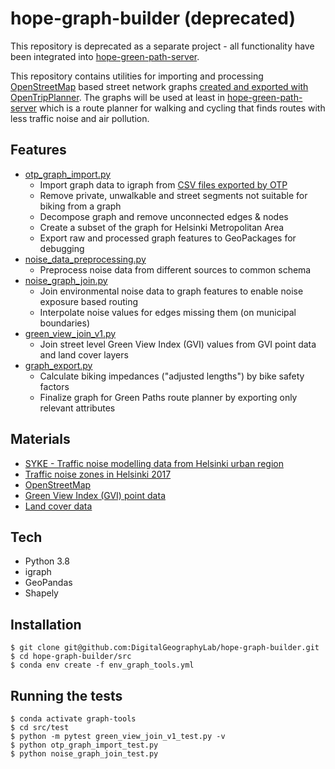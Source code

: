 # hope-graph-builder (deprecated)

This repository is deprecated as a separate project - all functionality have been integrated into [hope-green-path-server](https://github.com/DigitalGeographyLab/hope-green-path-server). 

This repository contains utilities for importing and processing [OpenStreetMap](https://www.openstreetmap.org/copyright) based street network graphs [created and exported with OpenTripPlanner](https://github.com/DigitalGeographyLab/OpenTripPlanner/pull/1). The graphs will be used at least in [hope-green-path-server](https://github.com/DigitalGeographyLab/hope-green-path-server) which is a route planner for walking and cycling that finds routes with less traffic noise and air pollution. 

## Features
* [otp_graph_import.py](src/otp_graph_import/otp_graph_import.py)
    * Import graph data to igraph from [CSV files exported by OTP](https://github.com/DigitalGeographyLab/OpenTripPlanner/pull/1)
    * Remove private, unwalkable and street segments not suitable for biking from a graph
    * Decompose graph and remove unconnected edges & nodes
    * Create a subset of the graph for Helsinki Metropolitan Area
    * Export raw and processed graph features to GeoPackages for debugging
* [noise_data_preprocessing.py](src/noise_data_preprocessing/noise_data_preprocessing.py)
    * Preprocess noise data from different sources to common schema
* [noise_graph_join.py](src/noise_graph_join/noise_graph_join.py)
    * Join environmental noise data to graph features to enable noise exposure based routing
    * Interpolate noise values for edges missing them (on municipal boundaries)
* [green_view_join_v1.py](src/green_view_join_v1/green_view_join_v1.py)
    * Join street level Green View Index (GVI) values from GVI point data and land cover layers
* [graph_export.py](src/graph_export/graph_export.py)
    * Calculate biking impedances ("adjusted lengths") by bike safety factors
    * Finalize graph for Green Paths route planner by exporting only relevant attributes

## Materials
* [SYKE - Traffic noise modelling data from Helsinki urban region](https://www.syke.fi/en-US/Open_information/Spatial_datasets/Downloadable_spatial_dataset#E)
* [Traffic noise zones in Helsinki 2017](https://hri.fi/data/en_GB/dataset/helsingin-kaupungin-meluselvitys-2017)
* [OpenStreetMap](https://www.openstreetmap.org/about/)
* [Green View Index (GVI) point data](https://doi.org/10.1016/j.dib.2020.105601)
* [Land cover data](https://hri.fi/data/fi/dataset/paakaupunkiseudun-maanpeiteaineisto)

## Tech
* Python 3.8
* igraph
* GeoPandas
* Shapely

## Installation
```
$ git clone git@github.com:DigitalGeographyLab/hope-graph-builder.git
$ cd hope-graph-builder/src
$ conda env create -f env_graph_tools.yml
```

## Running the tests
```
$ conda activate graph-tools
$ cd src/test
$ python -m pytest green_view_join_v1_test.py -v
$ python otp_graph_import_test.py
$ python noise_graph_join_test.py
```
